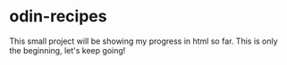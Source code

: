 # odin-recipes
This small project will be showing my progress in html so far. This is only the beginning, let's keep going!